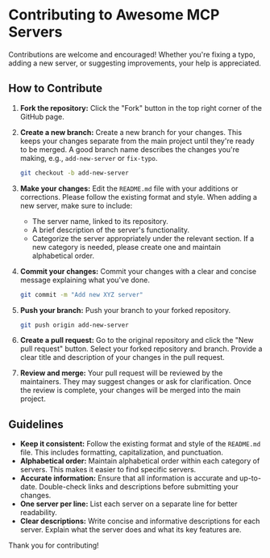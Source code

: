 # Contributing to Awesome MCP Servers

Contributions are welcome and encouraged!  Whether you're fixing a typo, adding a new server, or suggesting improvements, your help is appreciated.

## How to Contribute

1. **Fork the repository:** Click the "Fork" button in the top right corner of the GitHub page.

2. **Create a new branch:**  Create a new branch for your changes.  This keeps your changes separate from the main project until they're ready to be merged.  A good branch name describes the changes you're making, e.g., `add-new-server` or `fix-typo`.

   ```bash
   git checkout -b add-new-server
   ```

3. **Make your changes:** Edit the `README.md` file with your additions or corrections.  Please follow the existing format and style.  When adding a new server, make sure to include:

    * The server name, linked to its repository.
    * A brief description of the server's functionality.
    * Categorize the server appropriately under the relevant section.  If a new category is needed, please create one and maintain alphabetical order.

4. **Commit your changes:** Commit your changes with a clear and concise message explaining what you've done.

   ```bash
   git commit -m "Add new XYZ server"
   ```

5. **Push your branch:** Push your branch to your forked repository.

   ```bash
   git push origin add-new-server
   ```

6. **Create a pull request:** Go to the original repository and click the "New pull request" button.  Select your forked repository and branch.  Provide a clear title and description of your changes in the pull request.

7. **Review and merge:** Your pull request will be reviewed by the maintainers.  They may suggest changes or ask for clarification.  Once the review is complete, your changes will be merged into the main project.


## Guidelines

* **Keep it consistent:** Follow the existing format and style of the `README.md` file.  This includes formatting, capitalization, and punctuation.
* **Alphabetical order:**  Maintain alphabetical order within each category of servers.  This makes it easier to find specific servers.
* **Accurate information:** Ensure that all information is accurate and up-to-date.  Double-check links and descriptions before submitting your changes.
* **One server per line:** List each server on a separate line for better readability.
* **Clear descriptions:** Write concise and informative descriptions for each server.  Explain what the server does and what its key features are.

Thank you for contributing!